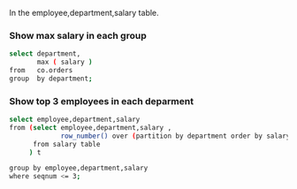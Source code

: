 In the employee,department,salary table.  

### Show max salary in each group
```bash
select department,
       max ( salary )
from   co.orders
group  by department;

```

### Show top 3 employees in each deparment
```bash
select employee,department,salary 
from (select employee,department,salary ,
             row_number() over (partition by department order by salary desc) as seqnum
      from salary table
     ) t

group by employee,department,salary 
where seqnum <= 3;
```
